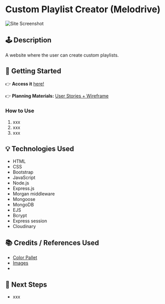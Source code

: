 # Custom Playlist Creator (Melodrive)

![Site Screenshot](./assets/screenshot.png)

## 🕹️ Description
A website where the user can create custom playlists.

## 🚀 Getting Started

👉 **Access it** [here!](site)

👉 **Planning Materials:**
 [User Stories + Wireframe](https://trello.com/b/xmNPFLI4/custom-playlist-creator)

### How to Use
1. xxx
2. xxx
3. xxx

## 💡 Technologies Used
- HTML
- CSS
- Bootstrap
- JavaScript
- Node.js
- Express.js
- Morgan middleware
- Mongoose
- MongoDB
- EJS
- Bcrypt
- Express session
- Cloudinary

## 📚 Credits / References Used
- [Color Pallet](https://colorhunt.co/palette/f4f6fff3c623eb831710375c)
- [Images](https://www.pexels.com/)
- 


## 🚧 Next Steps
- xxx